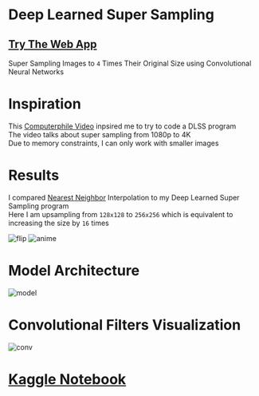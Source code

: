 # Deep Learned Super Sampling
## [Try The Web App](https://vee-upatising.github.io/model.html)
Super Sampling Images to ```4``` Times Their Original Size using Convolutional Neural Networks <br/>



# Inspiration
This [Computerphile Video](https://www.youtube.com/watch?v=_DPRt3AcUEY) inpsired me to try to code a DLSS program <br/>
The video talks about super sampling from 1080p to 4K <br/>
Due to memory constraints, I can only work with smaller images

# Results
I compared [Nearest Neighbor](https://pillow.readthedocs.io/en/3.1.x/reference/Image.html#PIL.Image.Image.resize) Interpolation to my Deep Learned Super Sampling program <br/>
Here I am upsampling from ```128x128``` to ```256x256``` which is equivalent to increasing the size by ```16``` times

![flip](https://vee-upatising.github.io/images/flip.gif)
![anime](https://vee-upatising.github.io/images/sr.jpg)

# Model Architecture
![model](https://raw.githubusercontent.com/vee-upatising/DLSS/master/Results/model.png)

# Convolutional Filters Visualization
![conv](https://raw.githubusercontent.com/vee-upatising/DLSS/master/Results/conv.png)

# [Kaggle Notebook](https://www.kaggle.com/function9/deep-learned-super-sampling)
